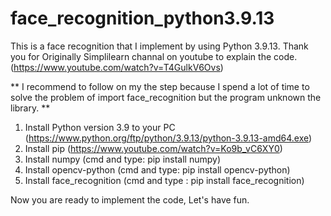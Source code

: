 # face_recognition_python3.9.13
This is a face recognition that I implement by using Python 3.9.13. 
Thank you for Originally Simplilearn channal on youtube to explain the code. (https://www.youtube.com/watch?v=T4GulkV6Ovs)

** I recommend to follow on my the step because I spend a lot of time to solve the problem of import face_recognition but the program unknown the library. **

1. Install Python version 3.9 to your PC (https://www.python.org/ftp/python/3.9.13/python-3.9.13-amd64.exe)
2. Install pip (https://www.youtube.com/watch?v=Ko9b_vC6XY0)
3. Install numpy (cmd and type: pip install numpy)
4. Install opencv-python (cmd and type: pip install opencv-python)
5. Install face_recognition (cmd and type : pip install face_recognition)

Now you are ready to implement the code, Let's have fun.
